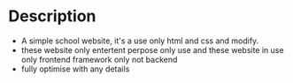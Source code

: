# Description
* A simple school website, it's a use only html and css and modify.
* these website only entertent perpose only use and these website in use only frontend framework only not backend
* fully optimise with any details 

